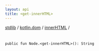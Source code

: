 ```yaml
---
layout: api
title: <get-innerHTML>
---
```

[stdlib](../../index.md) / [kotlin.dom](../index.md) / [innerHTML](index.md) / [<get-innerHTML>](_get-innerHTML_.md)

# <get-innerHTML>

```
public fun Node.<get-innerHTML>(): String
```
